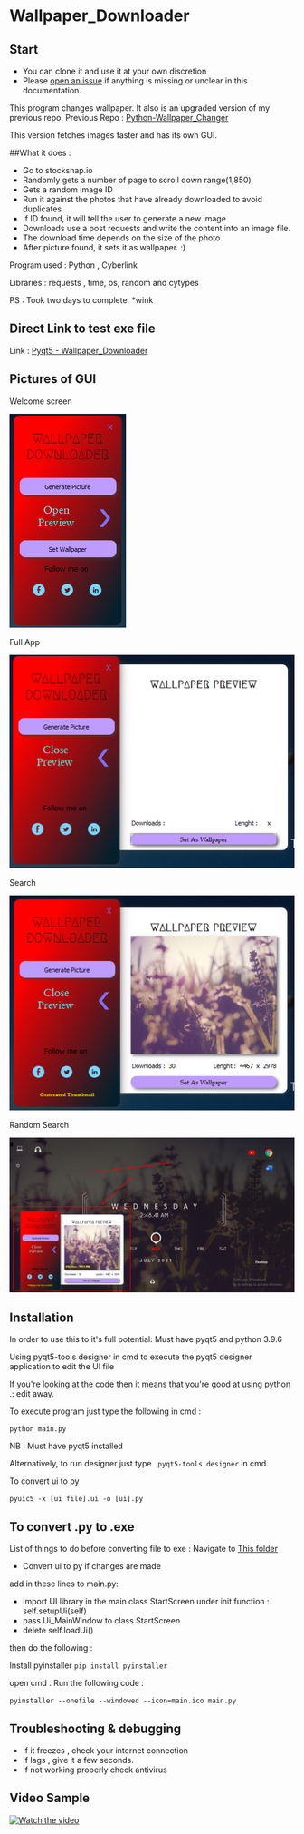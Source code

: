 # Wallpaper_Downloader

## Start

- You can clone it and use it at your own discretion
- Please [open an issue](https://github.com/surenjanath/PyQt5_Wallpaper_Downloader/issues/new) if anything is missing or unclear in this
  documentation.
  
This program changes wallpaper.
It also is an upgraded version of my previous repo.
Previous Repo : [Python-Wallpaper_Changer](https://github.com/surenjanath/Python-Wallpaper_Changer)

This version fetches images faster and has its own GUI.


##What it does :

- Go to stocksnap.io
- Randomly gets a number of page to scroll down range(1,850)
- Gets a random image ID 
- Run it against the photos that have already downloaded to avoid duplicates
- If ID found, it will tell the user to generate a new image
- Downloads use a post requests and write the content into an image file.
- The download time depends on the size of the photo
- After picture found, it sets it as wallpaper. :)

Program used  : Python , Cyberlink 

Libraries     :  requests , time, os, random and cytypes

PS : Took two days to complete. *wink


  ## Direct Link to test exe file 
  
  Link : [Pyqt5 - Wallpaper_Downloader](https://drive.google.com/file/u/1/d/1Dy0U3XC8GMZRxI4fmsnV04IdjwOem2oS/view?usp=sharing)
 
 ## Pictures of GUI
  
  Welcome screen
  
  ![alt text](https://github.com/surenjanath/PyQt5_Wallpaper_Downloader/blob/main/Images/WelcomeScreen.png?raw=true)
  
  Full App
  
  ![alt text](https://github.com/surenjanath/PyQt5_Wallpaper_Downloader/blob/main/Images/Full.png?raw=true)
  
   Search 
  
  ![alt text](https://github.com/surenjanath/PyQt5_Wallpaper_Downloader/blob/main/Images/GeneratedImage.png?raw=true)
     
   Random Search 
  
  ![alt text](https://github.com/surenjanath/PyQt5_Wallpaper_Downloader/blob/main/Images/SetPic.png?raw=true)
  
## Installation

In order to use this to it's full potential: Must have pyqt5 and python 3.9.6

Using pyqt5-tools designer in cmd to execute the pyqt5 designer application to edit the UI file

If you're looking at the code then it means that you're good at using python .: edit away.

To execute program just type the following in cmd :
```
python main.py
```
NB : Must have pyqt5 installed 

Alternatively, to run designer just type ` pyqt5-tools designer` in cmd.

To convert ui to py 

```
pyuic5 -x [ui file].ui -o [ui].py
```
## To convert .py to .exe
List of things to do before converting file to exe :
Navigate to [This folder](https://github.com/surenjanath/PyQt5_Wallpaper_Downloader/tree/main/Convert_To_Exe)

- Convert ui to py if changes are made

add in these lines to main.py:
- import UI library 
in the main class StartScreen under init function : self.setupUi(self)
- pass Ui_MainWindow to class StartScreen
- delete self.loadUi()

then do the following : 

Install pyinstaller 
```pip install pyinstaller```

open cmd .
Run the following code : 

```
pyinstaller --onefile --windowed --icon=main.ico main.py
```

## Troubleshooting & debugging

- If it freezes , check your internet connection
- If lags , give it a few seconds.
- If not working properly check antivirus

## Video Sample
[![Watch the video](https://img.youtube.com/vi/9ua8mlAZjkw/hqdefault.jpg)](https://www.youtube.com/watch?v=9ua8mlAZjkw)

